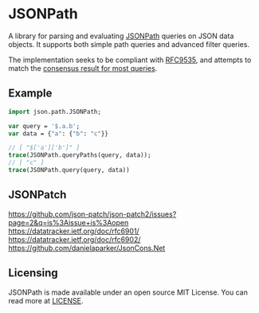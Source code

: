 # JSONPath

A library for parsing and evaluating [JSONPath](https://goessner.net/articles/JsonPath/) queries on JSON data objects. It supports both simple path queries and advanced filter queries.

The implementation seeks to be compliant with [RFC9535](https://datatracker.ietf.org/doc/rfc9535/), and attempts to match the [consensus result for most queries](https://cburgmer.github.io/json-path-comparison/).

## Example

```haxe
import json.path.JSONPath;

var query = '$.a.b';
var data = {"a": {"b": "c"}}

// [ "$['a']['b']" ]
trace(JSONPath.queryPaths(query, data));
// [ "c" ]
trace(JSONPath.query(query, data))
```

## JSONPatch

https://github.com/json-patch/json-patch2/issues?page=2&q=is%3Aissue+is%3Aopen
https://datatracker.ietf.org/doc/rfc6901/
https://datatracker.ietf.org/doc/rfc6902/
https://github.com/danielaparker/JsonCons.Net

## Licensing

JSONPath is made available under an open source MIT License. You can read more at [LICENSE](LICENSE.md).
